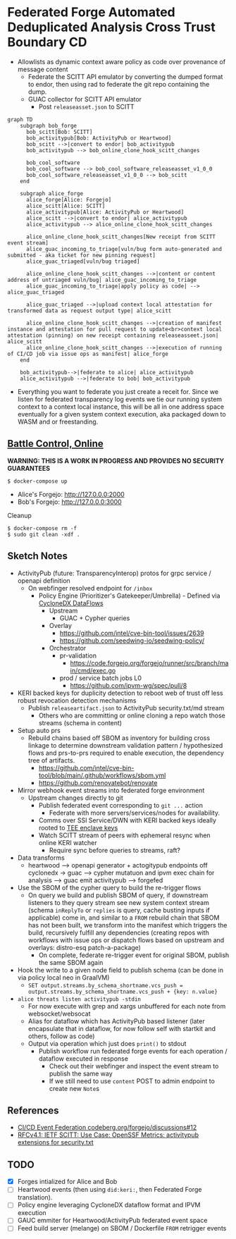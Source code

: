# Federated Forge Automated Deduplicated Analysis Cross Trust Boundary CD

- Allowlists as dynamic context aware policy as code over provenance of message content
  - Federate the SCITT API emulator by converting the dumped format to endor,
    then using rad to federate the git repo containing the dump.
  - GUAC collector for SCITT API emulator
    - Post ``releaseasset.json`` to SCITT


```mermaid
graph TD
    subgraph bob_forge
      bob_scitt[Bob: SCITT]
      bob_activitypub[Bob: ActivityPub or Heartwood]
      bob_scitt -->|convert to endor| bob_activitypub
      bob_activitypub --> bob_online_clone_hook_scitt_changes

      bob_cool_software
      bob_cool_software --> bob_cool_software_releaseasset_v1_0_0
      bob_cool_software_releaseasset_v1_0_0 --> bob_scitt
    end

    subgraph alice_forge
      alice_forge[Alice: Forgejo]
      alice_scitt[Alice: SCITT]
      alice_activitypub[Alice: ActivityPub or Heartwood]
      alice_scitt -->|convert to endor| alice_activitypub
      alice_activitypub --> alice_online_clone_hook_scitt_changes

      alice_online_clone_hook_scitt_changes[New receipt from SCITT event stream]
      alice_guac_incoming_to_triage[vuln/bug form auto-generated and submitted - aka ticket for new pinning request]
      alice_guac_triaged[vuln/bug triaged]

      alice_online_clone_hook_scitt_changes -->|content or content address of untriaged vuln/bug| alice_guac_incoming_to_triage
      alice_guac_incoming_to_triage|apply policy as code| --> alice_guac_triaged

      alice_guac_triaged -->|upload context local attestation for transformed data as request output type| alice_scitt

      alice_online_clone_hook_scitt_changes -->|creation of manifest instance and attestation for pull request to update<br>context local attestation (pinning) on new receipt containing releaseasseet.json| alice_scitt
      alice_online_clone_hook_scitt_changes -->|execution of running of CI/CD job via issue ops as manifest| alice_forge
    end

    bob_activitypub-->|federate to alice| alice_activitypub
    alice_activitypub -->|federate to bob| bob_activitypub
```

- Everything you want to federate you just create a receit for. Since we listen
  for federated transparency log events we tie our running system context to a
  context local instance, this will be all in one address space eventually for a
  given system context execution, aka packaged down to WASM and or freestanding.

## [Battle Control, Online](https://preview.redd.it/bjyn9dzbet851.jpg?width=1080&crop=smart&auto=webp&v=enabled&s=ec10820dba2f7fac0a8bbe05607f6ae309a54138)

**WARNING: THIS IS A WORK IN PROGRESS AND PROVIDES NO SECURITY GUARANTEES**

```console
$ docker-compose up
```

- Alice's Forgejo: http://127.0.0.0:2000
- Bob's Forgejo: http://127.0.0.0:3000

Cleanup

```console
$ docker-compose rm -f
$ sudo git clean -xdf .
```

## Sketch Notes

- ActivityPub (future: TransparencyInterop) protos for grpc service / openapi definition
  - On webfinger resolved endpoint for `/inbox`
    - Policy Engine (Prioritizer's Gatekeeper/Umbrella) - Defined via [CycloneDX DataFlows](https://github.com/CycloneDX/specification/pull/194)
      - Upstream
        - GUAC + Cypher queries
      - Overlay
        - https://github.com/intel/cve-bin-tool/issues/2639
        - https://github.com/seedwing-io/seedwing-policy/
      - Orchestrator
        - pr-validation
          - https://code.forgejo.org/forgejo/runner/src/branch/main/cmd/exec.go
        - prod / service batch jobs L0
          - https://github.com/ipvm-wg/spec/pull/8
- KERI backed keys for duplicity detection to reboot web of trust off less robust revocation detection mechanisms
  - Publish `releaseartifact.json` to ActivityPub security.txt/md stream
    - Others who are committing or online cloning a repo watch those streams (schema in content)
- Setup auto prs
  - Rebuild chains based off SBOM as inventory for building cross linkage to determine downstream validation pattern / hypothesized flows and prs-to-prs required to enable execution, the dependency tree of artifacts.
    - https://github.com/intel/cve-bin-tool/blob/main/.github/workflows/sbom.yml
    - https://github.com/renovatebot/renovate
- Mirror webhook event streams into federated forge environment
  - Upstream changes directly to git
    - Publish federated event corresponding to `git ...` action
      - Federate with more servers/services/nodes for availability.
    - Comms over SSI Service/DWN with KERI backed keys ideally rooted to [TEE enclave keys](https://www.intel.com/content/www/us/en/developer/articles/technical/intel-trust-domain-extensions.html)
    - Watch SCITT stream of peers with ephemeral resync when online KERI watcher
      - Require sync before queries to streams, raft?
- Data transforms
  - heartwood --> openapi generator + actogitypub endpoints off cyclonedx -> guac --> cypher mutatuon and ipvm exec chain for analysis --> guac emit activitypub --> forgefed
- Use the SBOM of the cypher query to build the re-trigger flows
  - On query we build and publish SBOM of query, if downstream listeners to they query stream see new system context stream (schema `inReplyTo` or `replies` is query, cache busting inputs if applicable) come in, and similar to a `FROM` rebuild chain that SBOM has not been built, we transform into the manifest which triggers the build, recursively fulfill any dependencies (creating repos with workflows with issue ops or dispatch flows based on upstream and overlays: distro-esq patch-a-package)
    - On complete, federate re-trigger event for original SBOM, publish the same SBOM again
- Hook the write to a given node field to publish schema (can be done in via policy local neo in GraalVM)
  - `SET output.streams.by_schema_shortname.vcs_push = output.streams.by_schema_shortname.vcs_push + {key: n.value}`
- `alice threats listen activitypub -stdin`
  - For now execute with grep and xargs unbuffered for each note from websocket/websocat
  - Alias for dataflow which has ActivityPub based listener (later encapsulate that in dataflow, for now follow self with startkit and others, follow as code)
  - Output via operation which just does `print()` to stdout
    - Publish workflow run federated forge events for each operation / dataflow executed in response
      - Check out their webfinger and inspect the event stream to publish the same way
      - If we still need to use `content` POST to admin endpoint to create new `Note`s

## References

- [CI/CD Event Federation codeberg.org/forgejo/discussions#12](https://codeberg.org/forgejo/discussions/issues/12)
- [RFCv4.1: IETF SCITT: Use Case: OpenSSF Metrics: activitypub extensions for security.txt](https://github.com/ietf-scitt/use-cases/blob/748597b37401bd59512bfedc80158b109eadda9b/openssf_metrics.md#openssf-metrics)

## TODO

- [x] Forges intialized for Alice and Bob
- [ ] Heartwood events (then using `did:keri:`, then Federated Forge translation).
- [ ] Policy engine leveraging CycloneDX dataflow format and IPVM execution
- [ ] GAUC emmiter for Heartwood/ActivityPub federated event space
- [ ] Feed build server (melange) on SBOM / Dockerfile `FROM` retrigger events

